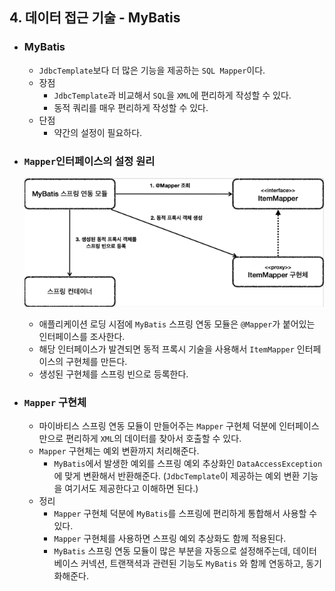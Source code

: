 ## 4. 데이터 접근 기술 - MyBatis

* ### MyBatis
  * `JdbcTemplate`보다 더 많은 기능을 제공하는 `SQL Mapper`이다.
  * 장점
    * `JdbcTemplate`과 비교해서 `SQL`을 `XML`에 편리하게 작성할 수 있다.
    * 동적 쿼리를 매우 편리하게 작성할 수 있다.
  * 단점
    * 약간의 설정이 필요하다.


* ### `Mapper`인터페이스의 설정 원리
  ![img.png](images/Mapper%20%EC%84%A4%EC%A0%95%20%EC%9B%90%EB%A6%AC.png)
  * 애플리케이션 로딩 시점에 `MyBatis` 스프링 연동 모듈은 `@Mapper`가 붙어있는 인터페이스를 조사한다.
  * 해당 인터페이스가 발견되면 동적 프록시 기술을 사용해서 `ItemMapper` 인터페이스의 구현체를 만든다.
  * 생성된 구현체를 스프링 빈으로 등록한다.


* ### `Mapper` 구현체
  * 마이바티스 스프링 연동 모듈이 만들어주는 `Mapper` 구현체 덕분에 인터페이스 만으로 편리하게 `XML`의 데이터를 찾아서 호출할 수 있다.
  * `Mapper` 구현체는 예외 변환까지 처리해준다.
    * `MyBatis`에서 발생한 예외를 스프링 예외 추상화인 `DataAccessException`에 맞게 변환해서 반환해준다. (`JdbcTemplate`이 제공하는 예외 변환 기능을 여기서도 제공한다고 이해하면 된다.)
  * 정리
    * `Mapper` 구현체 덕분에 `MyBatis`를 스프링에 편리하게 통합해서 사용할 수 있다.
    * `Mapper` 구현체를 사용하면 스프링 예외 추상화도 함께 적용된다.
    * `MyBatis` 스프링 연동 모듈이 많은 부분을 자동으로 설정해주는데, 데이터베이스 커넥션, 트랜잭셕과 관련된 기능도 `MyBatis` 와 함께 연동하고, 동기화해준다.